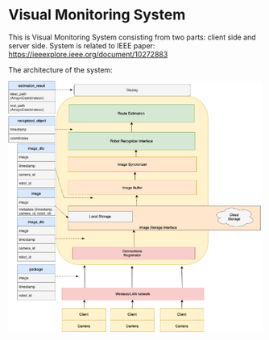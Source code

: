 # Visual Monitoring System

This is Visual Monitoring System consisting from two parts: client side and server side. 
System is related to IEEE paper: <https://ieeexplore.ieee.org/document/10272883>

The architecture of the system:

![image](https://github.com/FinickyPrune/visual-monitoring/blob/main/system_architecture.png?raw=true)

